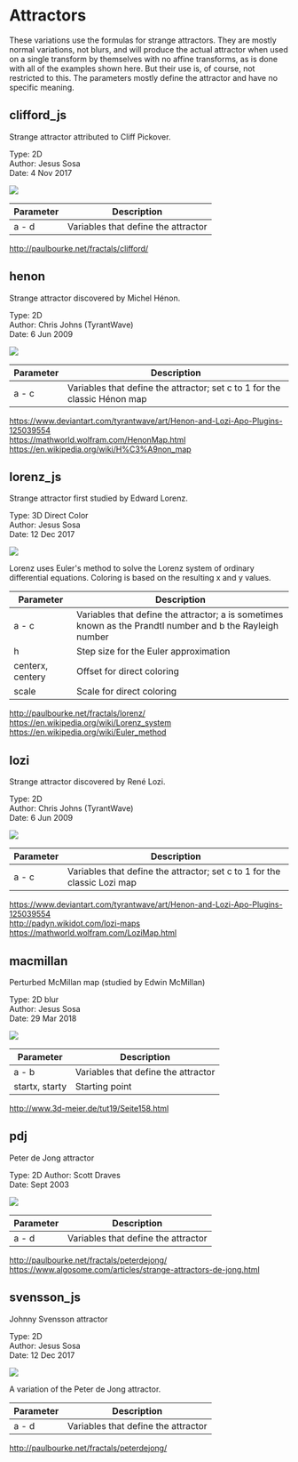 # Attractors
These variations use the formulas for strange attractors. They are mostly normal variations, not blurs, and will produce the actual attractor when used on a single transform by themselves with no affine transforms, as is done with all of the examples shown here. But their use is, of course, not restricted to this. The parameters mostly define the attractor and have no specific meaning.

## clifford_js
Strange attractor attributed to Cliff Pickover.

Type: 2D  
Author: Jesus Sosa  
Date:  4 Nov 2017  

![](clifford-1.png)

| Parameter | Description |
| --- | --- |
| a - d | Variables that define the attractor |

http://paulbourke.net/fractals/clifford/  

## henon
Strange attractor discovered by Michel Hénon.

Type: 2D  
Author: Chris Johns (TyrantWave)  
Date: 6 Jun 2009

![](henon-1.png)

| Parameter | Description |
| --- | --- |
| a - c | Variables that define the attractor; set c to 1 for the classic Hénon map |

https://www.deviantart.com/tyrantwave/art/Henon-and-Lozi-Apo-Plugins-125039554  
https://mathworld.wolfram.com/HenonMap.html  
https://en.wikipedia.org/wiki/H%C3%A9non_map  

## lorenz_js
Strange attractor first studied by Edward Lorenz.

Type: 3D Direct Color  
Author: Jesus Sosa  
Date: 12 Dec 2017  

![](lorenz-1.png)

Lorenz uses Euler's method to solve the Lorenz system of ordinary differential equations. Coloring is based on the resulting x and y values.

| Parameter | Description |
| --- | --- |
| a - c | Variables that define the attractor; a is sometimes known as the Prandtl number and b the Rayleigh number |
| h | Step size for the Euler approximation |
| centerx, centery | Offset for direct coloring |
| scale | Scale for direct coloring |

http://paulbourke.net/fractals/lorenz/  
https://en.wikipedia.org/wiki/Lorenz_system  
https://en.wikipedia.org/wiki/Euler_method  

## lozi
Strange attractor discovered by René Lozi.

Type: 2D  
Author: Chris Johns (TyrantWave)  
Date: 6 Jun 2009

![](lozi-1.png)

| Parameter | Description |
| --- | --- |
| a - c | Variables that define the attractor; set c to 1 for the classic Lozi map |

https://www.deviantart.com/tyrantwave/art/Henon-and-Lozi-Apo-Plugins-125039554  
http://padyn.wikidot.com/lozi-maps  
https://mathworld.wolfram.com/LoziMap.html  

## macmillan
Perturbed McMillan map (studied by Edwin McMillan)

Type: 2D blur  
Author: Jesus Sosa  
Date: 29 Mar 2018  

![](macmillan-1.png)

| Parameter | Description |
| --- | --- |
| a - b | Variables that define the attractor |
| startx, starty | Starting point |

http://www.3d-meier.de/tut19/Seite158.html  

## pdj
Peter de Jong attractor

Type: 2D
Author: Scott Draves  
Date: Sept 2003  

![](pdj-1.png)

| Parameter | Description |
| --- | --- |
| a - d | Variables that define the attractor |

http://paulbourke.net/fractals/peterdejong/  
https://www.algosome.com/articles/strange-attractors-de-jong.html  

## svensson_js
Johnny Svensson attractor

Type: 2D  
Author: Jesus Sosa  
Date: 12 Dec 2017  

![](svensson-1.png)

A variation of the Peter de Jong attractor.

| Parameter | Description |
| --- | --- |
| a - d | Variables that define the attractor |

http://paulbourke.net/fractals/peterdejong/  
